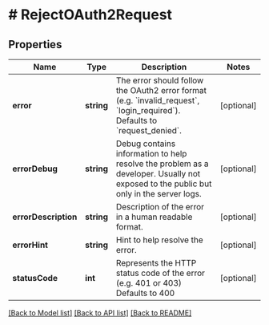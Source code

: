 # # RejectOAuth2Request

## Properties

Name | Type | Description | Notes
------------ | ------------- | ------------- | -------------
**error** | **string** | The error should follow the OAuth2 error format (e.g. &#x60;invalid_request&#x60;, &#x60;login_required&#x60;).  Defaults to &#x60;request_denied&#x60;. | [optional]
**errorDebug** | **string** | Debug contains information to help resolve the problem as a developer. Usually not exposed to the public but only in the server logs. | [optional]
**errorDescription** | **string** | Description of the error in a human readable format. | [optional]
**errorHint** | **string** | Hint to help resolve the error. | [optional]
**statusCode** | **int** | Represents the HTTP status code of the error (e.g. 401 or 403)  Defaults to 400 | [optional]

[[Back to Model list]](../../README.md#models) [[Back to API list]](../../README.md#endpoints) [[Back to README]](../../README.md)

